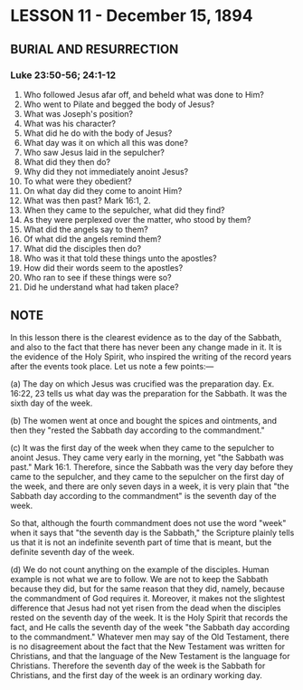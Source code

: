 # LESSON 11 - December 15, 1894

## BURIAL AND RESURRECTION
### Luke 23:50-56; 24:1-12

1. Who followed Jesus afar off, and beheld what was done to Him?
2. Who went to Pilate and begged the body of Jesus?
3. What was Joseph's position?
4. What was his character?
5. What did he do with the body of Jesus?
6. What day was it on which all this was done?
7. Who saw Jesus laid in the sepulcher?
8. What did they then do?
9. Why did they not immediately anoint Jesus?
10. To what were they obedient?
11. On what day did they come to anoint Him?
12. What was then past? Mark 16:1, 2.
13. When they came to the sepulcher, what did they find?
14. As they were perplexed over the matter, who stood by them?
15. What did the angels say to them?
16. Of what did the angels remind them?
17. What did the disciples then do?
18. Who was it that told these things unto the apostles?
19. How did their words seem to the apostles?
20. Who ran to see if these things were so?
21. Did he understand what had taken place?

## NOTE

In this lesson there is the clearest evidence as to the day of the Sabbath, and also to the fact that there has never been any change made in it. It is the evidence of the Holy Spirit, who inspired the writing of the record years after the events took place. Let us note a few points:—

(a) The day on which Jesus was crucified was the preparation day. Ex. 16:22, 23 tells us what day was the preparation for the Sabbath. It was the sixth day of the week.

(b) The women went at once and bought the spices and ointments, and then they "rested the Sabbath day according to the commandment."

(c) It was the first day of the week when they came to the sepulcher to anoint Jesus. They came very early in the morning, yet "the Sabbath was past." Mark 16:1. Therefore, since the Sabbath was the very day before they came to the sepulcher, and they came to the sepulcher on the first day of the week, and there are only seven days in a week, it is very plain that "the Sabbath day according to the commandment" is the seventh day of the week.

So that, although the fourth commandment does not use the word "week" when it says that "the seventh day is the Sabbath," the Scripture plainly tells us that it is not an indefinite seventh part of time that is meant, but the definite seventh day of the week.

(d) We do not count anything on the example of the disciples. Human example is not what we are to follow. We are not to keep the Sabbath because they did, but for the same reason that they did, namely, because the commandment of God requires it. Moreover, it makes not the slightest difference that Jesus had not yet risen from the dead when the disciples rested on the seventh day of the week. It is the Holy Spirit that records the fact, and He calls the seventh day of the week "the Sabbath day according to the commandment." Whatever men may say of the Old Testament, there is no disagreement about the fact that the New Testament was written for Christians, and that the language of the New Testament is the language for Christians. Therefore the seventh day of the week is the Sabbath for Christians, and the first day of the week is an ordinary working day.